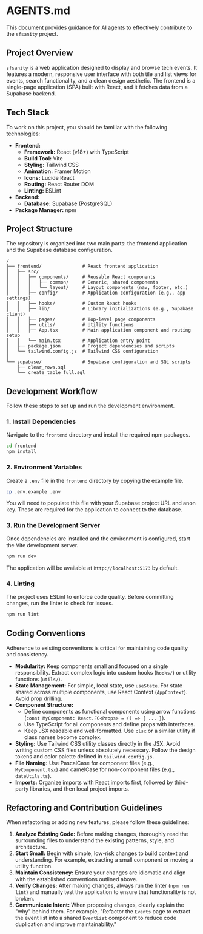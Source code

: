 # AGENTS.md

This document provides guidance for AI agents to effectively contribute to the `sfsanity` project.

## Project Overview

`sfsanity` is a web application designed to display and browse tech events. It features a modern, responsive user interface with both tile and list views for events, search functionality, and a clean design aesthetic. The frontend is a single-page application (SPA) built with React, and it fetches data from a Supabase backend.

## Tech Stack

To work on this project, you should be familiar with the following technologies:

- **Frontend:**
  - **Framework:** React (v18+) with TypeScript
  - **Build Tool:** Vite
  - **Styling:** Tailwind CSS
  - **Animation:** Framer Motion
  - **Icons:** Lucide React
  - **Routing:** React Router DOM
  - **Linting:** ESLint
- **Backend:**
  - **Database:** Supabase (PostgreSQL)
- **Package Manager:** npm

## Project Structure

The repository is organized into two main parts: the frontend application and the Supabase database configuration.

```
/
├── frontend/               # React frontend application
│   ├── src/
│   │   ├── components/     # Reusable React components
│   │   │   ├── common/     # Generic, shared components
│   │   │   └── layout/     # Layout components (nav, footer, etc.)
│   │   ├── config/         # Application configuration (e.g., app settings)
│   │   ├── hooks/          # Custom React hooks
│   │   ├── lib/            # Library initializations (e.g., Supabase client)
│   │   ├── pages/          # Top-level page components
│   │   ├── utils/          # Utility functions
│   │   ├── App.tsx         # Main application component and routing setup
│   │   └── main.tsx        # Application entry point
│   ├── package.json        # Project dependencies and scripts
│   └── tailwind.config.js  # Tailwind CSS configuration
│
└── supabase/               # Supabase configuration and SQL scripts
    ├── clear_rows.sql
    └── create_table_full.sql
```

## Development Workflow

Follow these steps to set up and run the development environment.

### 1. Install Dependencies

Navigate to the `frontend` directory and install the required npm packages.

```bash
cd frontend
npm install
```

### 2. Environment Variables

Create a `.env` file in the `frontend` directory by copying the example file.

```bash
cp .env.example .env
```

You will need to populate this file with your Supabase project URL and anon key. These are required for the application to connect to the database.

### 3. Run the Development Server

Once dependencies are installed and the environment is configured, start the Vite development server.

```bash
npm run dev
```

The application will be available at `http://localhost:5173` by default.

### 4. Linting

The project uses ESLint to enforce code quality. Before committing changes, run the linter to check for issues.

```bash
npm run lint
```

## Coding Conventions

Adherence to existing conventions is critical for maintaining code quality and consistency.

- **Modularity:** Keep components small and focused on a single responsibility. Extract complex logic into custom hooks (`hooks/`) or utility functions (`utils/`).
- **State Management:** For simple, local state, use `useState`. For state shared across multiple components, use React Context (`AppContext`). Avoid prop drilling.
- **Component Structure:**
  - Define components as functional components using arrow functions (`const MyComponent: React.FC<Props> = () => { ... }`).
  - Use TypeScript for all components and define props with interfaces.
  - Keep JSX readable and well-formatted. Use `clsx` or a similar utility if class names become complex.
- **Styling:** Use Tailwind CSS utility classes directly in the JSX. Avoid writing custom CSS files unless absolutely necessary. Follow the design tokens and color palette defined in `tailwind.config.js`.
- **File Naming:** Use PascalCase for component files (e.g., `MyComponent.tsx`) and camelCase for non-component files (e.g., `dateUtils.ts`).
- **Imports:** Organize imports with React imports first, followed by third-party libraries, and then local project imports.

## Refactoring and Contribution Guidelines

When refactoring or adding new features, please follow these guidelines:

1.  **Analyze Existing Code:** Before making changes, thoroughly read the surrounding files to understand the existing patterns, style, and architecture.
2.  **Start Small:** Begin with simple, low-risk changes to build context and understanding. For example, extracting a small component or moving a utility function.
3.  **Maintain Consistency:** Ensure your changes are idiomatic and align with the established conventions outlined above.
4.  **Verify Changes:** After making changes, always run the linter (`npm run lint`) and manually test the application to ensure that functionality is not broken.
5.  **Communicate Intent:** When proposing changes, clearly explain the "why" behind them. For example, "Refactor the `Events` page to extract the event list into a shared `EventList` component to reduce code duplication and improve maintainability."
